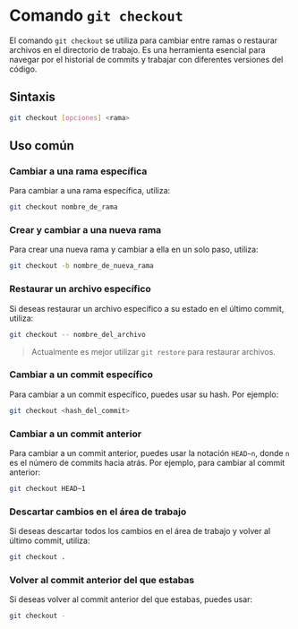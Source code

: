 # Comando `git checkout`

El comando `git checkout` se utiliza para cambiar entre ramas o restaurar archivos en el directorio de trabajo. Es una herramienta esencial para navegar por el historial de commits y trabajar con diferentes versiones del código.

## Sintaxis

```bash
git checkout [opciones] <rama>
```

## Uso común

### Cambiar a una rama específica

Para cambiar a una rama específica, utiliza:

```bash
git checkout nombre_de_rama
```

### Crear y cambiar a una nueva rama

Para crear una nueva rama y cambiar a ella en un solo paso, utiliza:

```bash
git checkout -b nombre_de_nueva_rama
```

### Restaurar un archivo específico

Si deseas restaurar un archivo específico a su estado en el último commit, utiliza:

```bash
git checkout -- nombre_del_archivo
```

> Actualmente es mejor utilizar `git restore` para restaurar archivos.

### Cambiar a un commit específico

Para cambiar a un commit específico, puedes usar su hash. Por ejemplo:

```bash
git checkout <hash_del_commit>
```

### Cambiar a un commit anterior

Para cambiar a un commit anterior, puedes usar la notación `HEAD~n`, donde `n` es el número de commits hacia atrás. Por ejemplo, para cambiar al commit anterior:

```bash
git checkout HEAD~1
```

### Descartar cambios en el área de trabajo

Si deseas descartar todos los cambios en el área de trabajo y volver al último commit, utiliza:

```bash
git checkout .
```

### Volver al commit anterior del que estabas

Si deseas volver al commit anterior del que estabas, puedes usar:

```bash
git checkout -
```